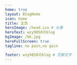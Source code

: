 ```yaml
---
home: true
layout: BlogHome
icon: home
title: 主页
heroImage: /head.ico # 头像
heroText: wzy9858のblog
bgImage: /bk.jpg
heroFullScreen: true
tagline: no pain,no gain

footer: wzy9858のblog # 页脚文字
---
```



